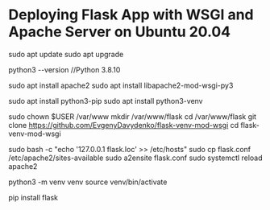 # Deploying Flask App with WSGI and Apache Server on Ubuntu 20.04 

sudo apt update
sudo apt upgrade

python3 --version //Python 3.8.10

sudo apt install apache2
sudo apt install libapache2-mod-wsgi-py3

sudo apt install python3-pip
sudo apt install python3-venv

sudo chown $USER /var/www
mkdir /var/www/flask
cd /var/www/flask
git clone https://github.com/EvgenyDavydenko/flask-venv-mod-wsgi
cd flask-venv-mod-wsgi

sudo bash -c "echo '127.0.0.1 flask.loc' >> /etc/hosts"
sudo cp flask.conf /etc/apache2/sites-available
sudo a2ensite flask.conf
sudo systemctl reload apache2

python3 -m venv venv
source venv/bin/activate

pip install flask